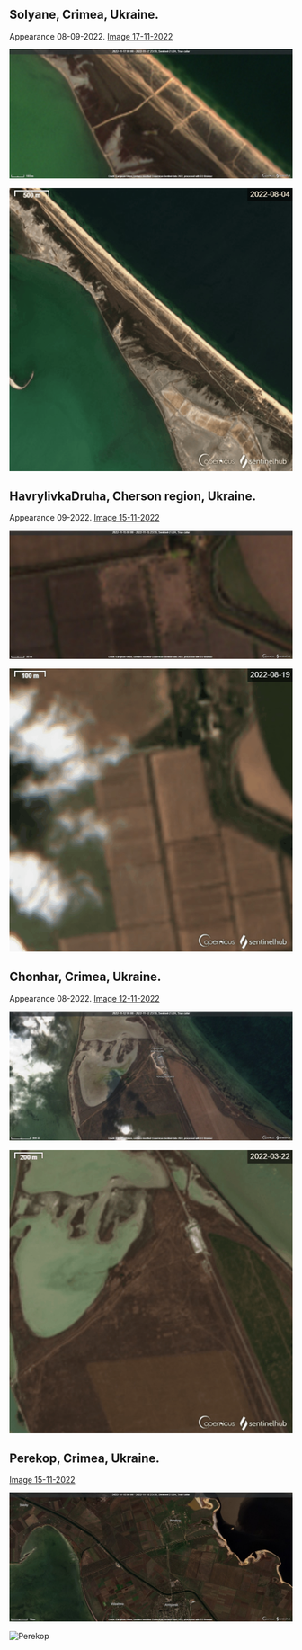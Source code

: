 
## Solyane, Crimea, Ukraine. 
Appearance 08-09-2022. 
[Image 17-11-2022](https://sentinelshare.page.link/zTK5)

![Solyane](https://github.com/SergeyShchus/Ukraine-War-Info/blob/main/Russian_trenches/image/2022-11-17-Solyane_Sentinel-2.jpg?raw=true)

![Solyane](https://github.com/SergeyShchus/Ukraine-War-Info/blob/main/Russian_trenches/image/2022-11-17-Solyane_Sentinel-2-timelapse.gif?raw=true)


## HavrylivkaDruha, Cherson region, Ukraine. 
Appearance 09-2022. 
[Image 15-11-2022](https://sentinelshare.page.link/FsZb)

![HavrylivkaDruha](https://github.com/SergeyShchus/Ukraine-War-Info/blob/main/Russian_trenches/image/2022-11-15-Havrylivka_Druha_Sentinel-2.jpg?raw=true)

![HavrylivkaDruha](https://github.com/SergeyShchus/Ukraine-War-Info/blob/main/Russian_trenches/image/2022-11-15-Havrylivka_Druha-timelapse.gif?raw=true)


## Chonhar, Crimea, Ukraine. 
Appearance 08-2022. 
[Image 12-11-2022](https://sentinelshare.page.link/RqAm)

![Chonhar](https://github.com/SergeyShchus/Ukraine-War-Info/blob/main/Russian_trenches/image/2022-11-12-Chonhar_Sentinel-2.jpg?raw=true)

![Chonhar](https://github.com/SergeyShchus/Ukraine-War-Info/blob/main/Russian_trenches/image/2022-11-12-Chonhar_Sentinel-2-timelapse.gif?raw=true)


## Perekop, Crimea, Ukraine. 

[Image 15-11-2022](https://sentinelshare.page.link/2DWx)

![Perekop](https://github.com/SergeyShchus/Ukraine-War-Info/blob/main/Russian_trenches/image/2022-11-15-Perekop_Sentinel-2.jpg?raw=true)

![Perekop](https://github.com/SergeyShchus/Ukraine-War-Info/blob/main/Russian_trenches/image/2022-11-15-Perekop_Sentinel-2-timelapse.gif?raw=true)
